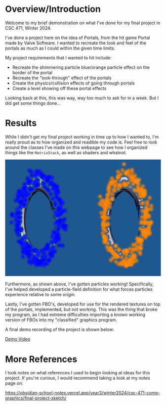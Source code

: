 # Overview/Introduction

Welcome to my brief demonstration on what I've done for my final project in CSC 471, Winter 2024. 

I've done a project here on the idea of Portals, from the hit game Portal made by Valve Software. I wanted 
to recreate the look and feel of the portals as much as I could within the given time limits.

My project requirements that I wanted to hit include:
- Recreate the shimmering particle blue/orange particle effect on the border of the portal
- Recreate the "look-through" effect of the portals
- Create the physics/collision effects of going through portals 
- Create a level showing off these portal effects

Looking back at this, this was way, way too much to ask for in a week. But I did get some things done...

# Results

While I didn't get my final project working in time up to how I wanted to, I'm really proud as to how organized and 
readible my code is. Feel free to look around the classes I've made on this webpage to see how I organized things like 
the `MatrixStack`, as well as shaders and whatnot. 

![Portals With Particles!](./docs/images/image.png)

Furthermore, as shown above, I've gotten particles working! Specifically, I've helped developed a particle-field definition for 
what forces particles experience relative to some origin. 

Lastly, I've gotten FBO's, developed for use for the rendered textures on top of the portals, implemented, but not working. This
was the thing that broke my program, as I had extreme difficulties importing a known working version of FBOs into my 
"classified" graphics program. 

A final demo recording of the project is shown below:

[Demo Video](https://youtu.be/C36byGD5ZLc)


# More References

I took notes on what references I used to begin looking at ideas for this project. If you're curious, I would 
recommend taking a look at my notes page on:

https://obsidian-school-notes.vercel.app/year3/winter2024/csc-471-comp-graphics/final-project-sketch/
